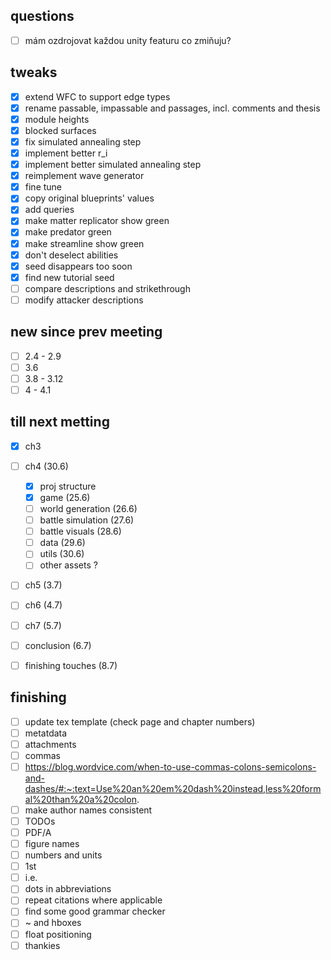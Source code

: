 ## questions
- [ ] mám ozdrojovat každou unity featuru co zmiňuju?
## tweaks

- [x] extend WFC to support edge types
- [x] rename passable, impassable and passages, incl. comments and thesis
- [x] module heights
- [x] blocked surfaces
- [x] fix simulated annealing step
- [x] implement better r_i
- [x] implement better simulated annealing step
- [x] reimplement wave generator
- [x] fine tune
- [x] copy original blueprints' values
- [x] add queries
- [x] make matter replicator show green
- [x] make predator green
- [x] make streamline show green
- [x] don't deselect abilities
- [x] seed disappears too soon
- [x] find new tutorial seed
- [ ] compare descriptions and strikethrough
- [ ] modify attacker descriptions
## new since prev meeting
- [ ] 2.4 - 2.9
- [ ] 3.6
- [ ] 3.8 - 3.12
- [ ] 4 - 4.1
## till next metting
- [x] ch3
- [ ] ch4 (30.6)
    - [x] proj structure 
    - [x] game (25.6)
    - [ ] world generation (26.6)
    - [ ] battle simulation (27.6)
    - [ ] battle visuals (28.6)
    - [ ] data (29.6)
    - [ ] utils (30.6)
    - [ ] other assets ?
- [ ] ch5 (3.7)
- [ ] ch6 (4.7)
- [ ] ch7 (5.7)
- [ ] conclusion (6.7)
- [ ] finishing touches (8.7)


## finishing
- [ ] update tex template (check page and chapter numbers)
- [ ] metatdata
- [ ] attachments
- [ ] commas
- [ ] https://blog.wordvice.com/when-to-use-commas-colons-semicolons-and-dashes/#:~:text=Use%20an%20em%20dash%20instead,less%20formal%20than%20a%20colon.
- [ ] make author names consistent
- [ ] TODOs
- [ ] PDF/A
- [ ] figure names
- [ ] numbers and units
- [ ] 1st
- [ ] i.e.
- [ ] dots in abbreviations
- [ ] repeat citations where applicable
- [ ] find some good grammar checker
- [ ] ~ and hboxes
- [ ] float positioning
- [ ] thankies